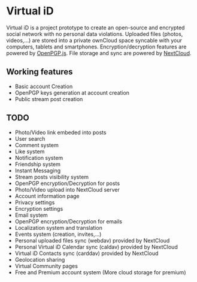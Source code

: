 # Virtual iD

Virtual iD is a project prototype to create an open-source and encrypted social network with no personal data violations. Uploaded files (photos, videos,...) are stored into a private ownCloud space syncable with your computers, tablets and smartphones. Encryption/decryption features are powered by [OpenPGP.js](https://github.com/openpgpjs/openpgpjs). File storage and sync are powered by [NextCloud](https://nextcloud.com/).

## Working features

- Basic account Creation
- OpenPGP keys generation at account creation
- Public stream post creation

## TODO

- Photo/Video link embeded into posts
- User search
- Comment system
- Like system
- Notification system
- Friendship system
- Instant Messaging
- Stream posts visibility system
- OpenPGP encryption/Decryption for posts
- Photo/Video upload into NextCloud server
- Account information page
- Privacy settings
- Encryption settings
- Email system
- OpenPGP encryption/Decryption for emails
- Localization system and translation
- Events system (creation, invites,...)
- Personal uploaded files sync (webdav) provided by NextCloud
- Personal Virtual iD Calendar sync (caldav) provided by NextCloud
- Virtual iD Contacts sync (carddav) provided by NextCloud
- Geolocation sharing
- Virtual Community pages
- Free and Premium account system (More cloud storage for premium)